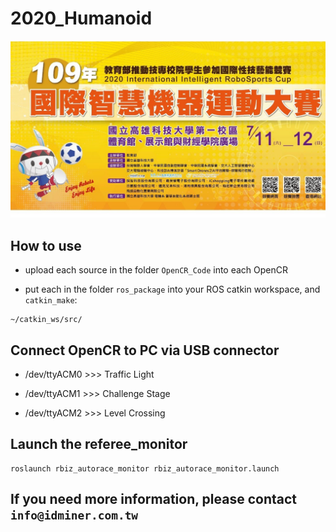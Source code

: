 # 2020_Humanoid
![](https://github.com/zhl017/omiyage/blob/main/Documents/images/2020_humanoid.png)

## How to use
- upload each source in the folder `OpenCR_Code` into each OpenCR

- put each in the folder `ros_package` into your ROS catkin workspace, and `catkin_make`:
```
~/catkin_ws/src/
```
## Connect OpenCR to PC via USB connector
- /dev/ttyACM0  >>> Traffic Light

- /dev/ttyACM1  >>> Challenge Stage

- /dev/ttyACM2  >>> Level Crossing

## Launch the referee_monitor
```
roslaunch rbiz_autorace_monitor rbiz_autorace_monitor.launch
```

## If you need more information, please contact `info@idminer.com.tw`
